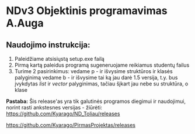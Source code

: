 # NDv3 Objektinis programavimas A.Auga

## Naudojimo instrukcija:
1) Paleidžiame atsisiųstą setup.exe failą
2) Pirmą kartą paleidus programą sugeneruojame reikiamus studentų failus
3) Turime 2 pasirinkimus:
vedame p - ir išvysime struktūros ir klasės palyginimą
vedame b - ir išvysime tai ką jau darė 1.5 versija, t.y. bus įvykdytas _list_ ir _vector_ palyginimas, tačiau šįkart jau nebe su struktūra, o klase 

__Pastaba:__ Šis release'as yra tik galutinės programos diegimui ir naudojimui, norint rasti ankstesnes versijas - žiūrėti:
https://github.com/Kyarago/ND_Toliau/releases 

https://github.com/Kyarago/PirmasProjektas/releases
